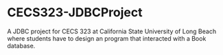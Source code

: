 # CECS323-JDBCProject
A JDBC project for CECS 323 at California State University of Long Beach where students have to design an program that interacted with a Book database.
